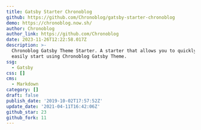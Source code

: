 ```yaml
---
title: Gatsby Starter Chronoblog
github: https://github.com/Chronoblog/gatsby-starter-chronoblog
demo: https://chronoblog.now.sh/
author: Chronoblog
author_link: https://github.com/Chronoblog
date: 2023-11-26T12:22:58.017Z
description: >-
  Chronoblog Gatsby Theme Starter. A starter that allows you to quickly and
  easily start using Chronoblog Gatsby Theme.
ssg:
  - Gatsby
css: []
cms:
  - Markdown
category: []
draft: false
publish_date: '2019-10-02T17:57:52Z'
update_date: '2021-04-11T16:42:06Z'
github_star: 23
github_fork: 11
---
```

